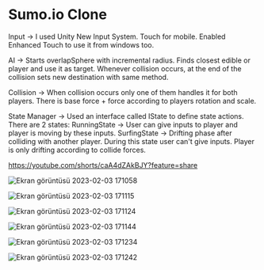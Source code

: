 # Sumo.io Clone

Input -> I used Unity New Input System. Touch for mobile. Enabled Enhanced Touch to use it from windows too.

AI -> Starts overlapSphere with incremental radius. Finds closest edible or player and use it as target. Whenever collision occurs, at the end of the collision sets new destination with same method.

Collision -> When collision occurs only one of them handles it for both players. There is base force + force according to players rotation and scale.

State Manager -> Used an interface called IState to define state actions. There are 2 states:
  RunningState -> User can give inputs to player and player is moving by these inputs.
  SurfingState -> Drifting phase after colliding with another player. During this state user can't give inputs. Player is only drifting according to collide forces.


https://youtube.com/shorts/caA4dZAkBJY?feature=share

![Ekran görüntüsü 2023-02-03 171058](https://user-images.githubusercontent.com/76924597/216625858-d5dd43ed-9e63-409a-80d2-073239552e37.png)

![Ekran görüntüsü 2023-02-03 171115](https://user-images.githubusercontent.com/76924597/216625864-1fa90d30-6278-46cf-a43d-97b7d18b62ae.png)

![Ekran görüntüsü 2023-02-03 171124](https://user-images.githubusercontent.com/76924597/216625879-029ae636-39cc-49a2-809c-2f197f625fcd.png)

![Ekran görüntüsü 2023-02-03 171144](https://user-images.githubusercontent.com/76924597/216625885-a0250137-95ce-498e-b76f-09a83a279a57.png)

![Ekran görüntüsü 2023-02-03 171234](https://user-images.githubusercontent.com/76924597/216625893-aad79459-a901-4424-921c-cc934bd98c5b.png)

![Ekran görüntüsü 2023-02-03 171242](https://user-images.githubusercontent.com/76924597/216625897-c6748089-4f86-4d66-823f-0971474eb262.png)
